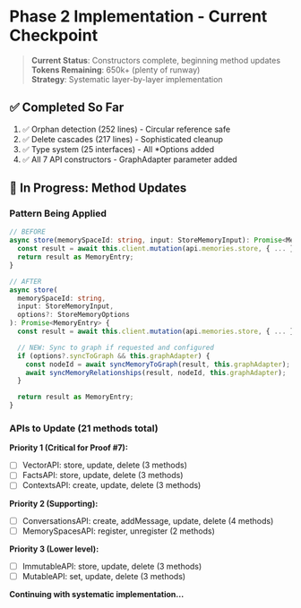 # Phase 2 Implementation - Current Checkpoint

> **Current Status**: Constructors complete, beginning method updates  
> **Tokens Remaining**: 650k+ (plenty of runway)  
> **Strategy**: Systematic layer-by-layer implementation

## ✅ Completed So Far

1. ✅ Orphan detection (252 lines) - Circular reference safe
2. ✅ Delete cascades (217 lines) - Sophisticated cleanup
3. ✅ Type system (25 interfaces) - All \*Options added
4. ✅ All 7 API constructors - GraphAdapter parameter added

## 🚧 In Progress: Method Updates

### Pattern Being Applied

```typescript
// BEFORE
async store(memorySpaceId: string, input: StoreMemoryInput): Promise<MemoryEntry> {
  const result = await this.client.mutation(api.memories.store, { ... });
  return result as MemoryEntry;
}

// AFTER
async store(
  memorySpaceId: string,
  input: StoreMemoryInput,
  options?: StoreMemoryOptions
): Promise<MemoryEntry> {
  const result = await this.client.mutation(api.memories.store, { ... });

  // NEW: Sync to graph if requested and configured
  if (options?.syncToGraph && this.graphAdapter) {
    const nodeId = await syncMemoryToGraph(result, this.graphAdapter);
    await syncMemoryRelationships(result, nodeId, this.graphAdapter);
  }

  return result as MemoryEntry;
}
```

### APIs to Update (21 methods total)

**Priority 1 (Critical for Proof #7):**

- [ ] VectorAPI: store, update, delete (3 methods)
- [ ] FactsAPI: store, update, delete (3 methods)
- [ ] ContextsAPI: create, update, delete (3 methods)

**Priority 2 (Supporting):**

- [ ] ConversationsAPI: create, addMessage, update, delete (4 methods)
- [ ] MemorySpacesAPI: register, unregister (2 methods)

**Priority 3 (Lower level):**

- [ ] ImmutableAPI: store, update, delete (3 methods)
- [ ] MutableAPI: set, update, delete (3 methods)

**Continuing with systematic implementation...**
